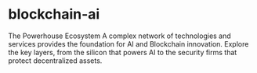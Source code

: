# blockchain-ai
The Powerhouse Ecosystem A complex network of technologies and services provides the foundation for AI and Blockchain innovation. Explore the key layers, from the silicon that powers AI to the security firms that protect decentralized assets.
